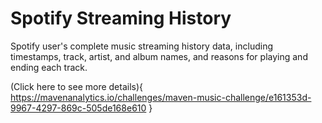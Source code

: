 # Spotify Streaming History

Spotify user's complete music streaming history data, including timestamps, track, artist, and album names, and reasons for playing and ending each track.

(Click here to see more details){
https://mavenanalytics.io/challenges/maven-music-challenge/e161353d-9967-4297-869c-505de168e610 }
